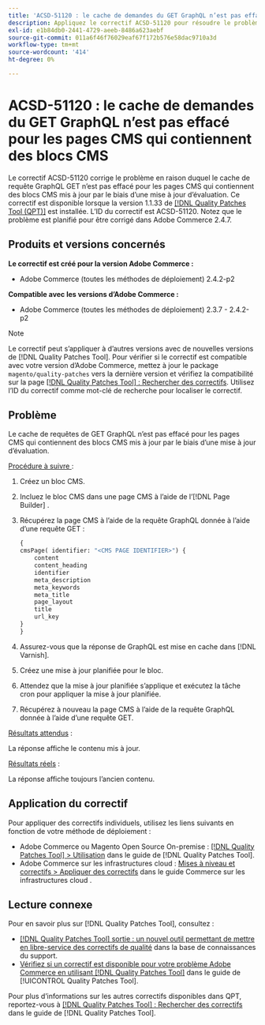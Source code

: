 ```yaml
---
title: 'ACSD-51120 : le cache de demandes du GET GraphQL n’est pas effacé pour les pages CMS qui contiennent des blocs CMS'
description: Appliquez le correctif ACSD-51120 pour résoudre le problème d’Adobe Commerce où le cache de requête GraphQL GET n’est pas effacé pour les pages CMS qui contiennent des blocs CMS.
exl-id: e1b84db0-2441-4729-aeeb-8486a623aebf
source-git-commit: 011a6f46f76029eaf67f172b576e58dac9710a3d
workflow-type: tm+mt
source-wordcount: '414'
ht-degree: 0%

---
```


# ACSD-51120 : le cache de demandes du GET GraphQL n’est pas effacé pour les pages CMS qui contiennent des blocs CMS

Le correctif ACSD-51120 corrige le problème en raison duquel le cache de requête GraphQL GET n’est pas effacé pour les pages CMS qui contiennent des blocs CMS mis à jour par le biais d’une mise à jour d’évaluation. Ce correctif est disponible lorsque la version 1.1.33 de [[!DNL Quality Patches Tool (QPT)]](https://experienceleague.adobe.com/fr/docs/commerce-operations/tools/quality-patches-tool/quality-patches-tool-to-self-serve-quality-patches) est installée. L’ID du correctif est ACSD-51120. Notez que le problème est planifié pour être corrigé dans Adobe Commerce 2.4.7.

## Produits et versions concernés

**Le correctif est créé pour la version Adobe Commerce :**

* Adobe Commerce (toutes les méthodes de déploiement) 2.4.2-p2

**Compatible avec les versions d’Adobe Commerce :**

* Adobe Commerce (toutes les méthodes de déploiement) 2.3.7 - 2.4.2-p2

>[!NOTE]
>
>Le correctif peut s’appliquer à d’autres versions avec de nouvelles versions de [!DNL Quality Patches Tool]. Pour vérifier si le correctif est compatible avec votre version d’Adobe Commerce, mettez à jour le package `magento/quality-patches` vers la dernière version et vérifiez la compatibilité sur la page [[!DNL Quality Patches Tool] : Rechercher des correctifs](https://experienceleague.adobe.com/tools/commerce-quality-patches/index.html?lang=fr). Utilisez l’ID du correctif comme mot-clé de recherche pour localiser le correctif.

## Problème

Le cache de requêtes de GET GraphQL n’est pas effacé pour les pages CMS qui contiennent des blocs CMS mis à jour par le biais d’une mise à jour d’évaluation.

<u>Procédure à suivre </u> :

1. Créez un bloc CMS.
1. Incluez le bloc CMS dans une page CMS à l’aide de l’[!DNL Page Builder] .
1. Récupérez la page CMS à l’aide de la requête GraphQL donnée à l’aide d’une requête GET :

   ```GraphQL
   {
   cmsPage( identifier: "<CMS PAGE IDENTIFIER>") {
       content
       content_heading
       identifier
       meta_description
       meta_keywords
       meta_title
       page_layout
       title
       url_key
   }
   }
   ```

1. Assurez-vous que la réponse de GraphQL est mise en cache dans [!DNL Varnish].
1. Créez une mise à jour planifiée pour le bloc.
1. Attendez que la mise à jour planifiée s’applique et exécutez la tâche cron pour appliquer la mise à jour planifiée.
1. Récupérez à nouveau la page CMS à l’aide de la requête GraphQL donnée à l’aide d’une requête GET.

<u>Résultats attendus</u> :

La réponse affiche le contenu mis à jour.

<u>Résultats réels</u> :

La réponse affiche toujours l’ancien contenu.

## Application du correctif

Pour appliquer des correctifs individuels, utilisez les liens suivants en fonction de votre méthode de déploiement :

* Adobe Commerce ou Magento Open Source On-premise : [[!DNL Quality Patches Tool] > Utilisation](/help/tools/quality-patches-tool/usage.md) dans le guide de [!DNL Quality Patches Tool].
* Adobe Commerce sur les infrastructures cloud : [Mises à niveau et correctifs > Appliquer des correctifs](https://experienceleague.adobe.com/docs/commerce-cloud-service/user-guide/develop/upgrade/apply-patches.html?lang=fr) dans le guide Commerce sur les infrastructures cloud .


## Lecture connexe

Pour en savoir plus sur [!DNL Quality Patches Tool], consultez :

* [[!DNL Quality Patches Tool] sortie : un nouvel outil permettant de mettre en libre-service des correctifs de qualité](https://experienceleague.adobe.com/fr/docs/commerce-operations/tools/quality-patches-tool/quality-patches-tool-to-self-serve-quality-patches) dans la base de connaissances du support.
* [Vérifiez si un correctif est disponible pour votre problème Adobe Commerce en utilisant [!DNL Quality Patches Tool]](/help/tools/quality-patches-tool/patches-available-in-qpt/check-patch-for-magento-issue-with-magento-quality-patches.md) dans le guide de [!UICONTROL Quality Patches Tool].


Pour plus d’informations sur les autres correctifs disponibles dans QPT, reportez-vous à [[!DNL Quality Patches Tool] : Rechercher des correctifs](https://experienceleague.adobe.com/tools/commerce-quality-patches/index.html?lang=fr) dans le guide de [!DNL Quality Patches Tool].
